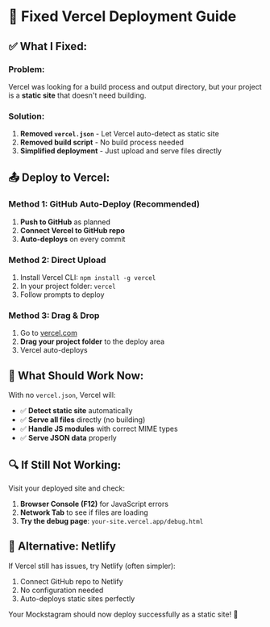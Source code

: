 # 🚀 Fixed Vercel Deployment Guide

## ✅ **What I Fixed:**

### **Problem:** 
Vercel was looking for a build process and output directory, but your project is a **static site** that doesn't need building.

### **Solution:**
1. **Removed `vercel.json`** - Let Vercel auto-detect as static site
2. **Removed build script** - No build process needed
3. **Simplified deployment** - Just upload and serve files directly

## 📤 **Deploy to Vercel:**

### **Method 1: GitHub Auto-Deploy (Recommended)**
1. **Push to GitHub** as planned
2. **Connect Vercel to GitHub repo**
3. **Auto-deploys** on every commit

### **Method 2: Direct Upload**
1. Install Vercel CLI: `npm install -g vercel`
2. In your project folder: `vercel`
3. Follow prompts to deploy

### **Method 3: Drag & Drop**
1. Go to [vercel.com](https://vercel.com)
2. **Drag your project folder** to the deploy area
3. Vercel auto-deploys

## 🎯 **What Should Work Now:**

With no `vercel.json`, Vercel will:
- ✅ **Detect static site** automatically
- ✅ **Serve all files** directly (no building)
- ✅ **Handle JS modules** with correct MIME types
- ✅ **Serve JSON data** properly

## 🔍 **If Still Not Working:**

Visit your deployed site and check:

1. **Browser Console (F12)** for JavaScript errors
2. **Network Tab** to see if files are loading
3. **Try the debug page**: `your-site.vercel.app/debug.html`

## 📝 **Alternative: Netlify**

If Vercel still has issues, try Netlify (often simpler):
1. Connect GitHub repo to Netlify
2. No configuration needed
3. Auto-deploys static sites perfectly

Your Mockstagram should now deploy successfully as a static site! 🎉
